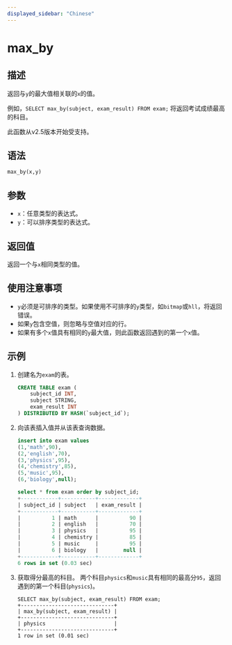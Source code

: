 ```yaml
---
displayed_sidebar: "Chinese"
---
```


# max_by

## 描述

返回与`y`的最大值相关联的`x`的值。

例如，`SELECT max_by(subject, exam_result) FROM exam;` 将返回考试成绩最高的科目。

此函数从v2.5版本开始受支持。

## 语法

```Haskell
max_by(x,y)
```

## 参数

- `x`：任意类型的表达式。
- `y`：可以排序类型的表达式。

## 返回值

返回一个与`x`相同类型的值。

## 使用注意事项

- `y`必须是可排序的类型。如果使用不可排序的`y`类型，如`bitmap`或`hll`，将返回错误。
- 如果`y`包含空值，则忽略与空值对应的行。
- 如果有多个`x`值具有相同的`y`最大值，则此函数返回遇到的第一个`x`值。

## 示例

1. 创建名为`exam`的表。

    ```SQL
    CREATE TABLE exam (
        subject_id INT,
        subject STRING,
        exam_result INT
    ) DISTRIBUTED BY HASH(`subject_id`);
    ```

2. 向该表插入值并从该表查询数据。

    ```SQL
    insert into exam values
    (1,'math',90),
    (2,'english',70),
    (3,'physics',95),
    (4,'chemistry',85),
    (5,'music',95),
    (6,'biology',null);

    select * from exam order by subject_id;
    +------------+-----------+-------------+
    | subject_id | subject   | exam_result |
    +------------+-----------+-------------+
    |          1 | math      |          90 |
    |          2 | english   |          70 |
    |          3 | physics   |          95 |
    |          4 | chemistry |          85 |
    |          5 | music     |          95 |
    |          6 | biology   |        null |
    +------------+-----------+-------------+
    6 rows in set (0.03 sec)
    ```

3. 获取得分最高的科目。
   两个科目`physics`和`music`具有相同的最高分`95`，返回遇到的第一个科目(`physics`)。

    ```Plain
    SELECT max_by(subject, exam_result) FROM exam;
    +------------------------------+
    | max_by(subject, exam_result) |
    +------------------------------+
    | physics                      |
    +------------------------------+
    1 row in set (0.01 sec)
    ```